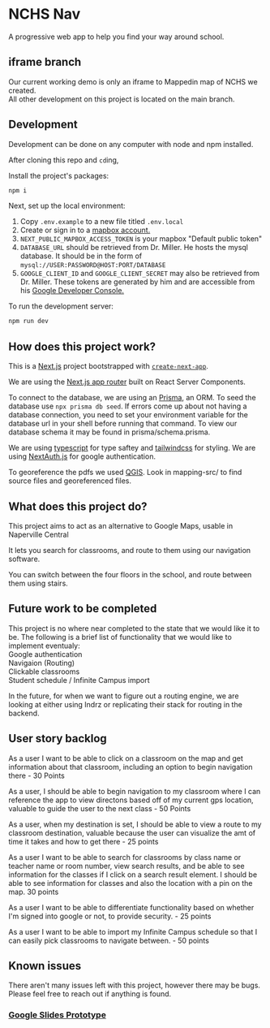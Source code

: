 # NCHS Nav 

A progressive web app to help you find your way around school.  

## iframe branch  
Our current working demo is only an iframe to Mappedin map of NCHS we created.  
All other development on this project is located on the main branch. 

## Development
Development can be done on any computer with node and npm installed.  

After cloning this repo and `cd`ing,  

Install the project's packages: 
```bash
npm i
```  
  
Next, set up the local environment:  
1. Copy `.env.example` to a new file titled `.env.local`  
2. Create or sign in to a [mapbox account.](https://account.mapbox.com/auth/signin/)  
3. `NEXT_PUBLIC_MAPBOX_ACCESS_TOKEN` is your mapbox "Default public token"   
4. `DATABASE_URL` should be retrieved from Dr. Miller. He hosts the mysql database. It should be in the form of `mysql://USER:PASSWORD@HOST:PORT/DATABASE` 
5. `GOOGLE_CLIENT_ID` and `GOOGLE_CLIENT_SECRET` may also be retrieved from Dr. Miller. These tokens are generated by him and are accessible from his [Google Developer Console.](https://console.developers.google.com/apis/credentials)
  
To run the development server:
```bash
npm run dev
```

## How does this project work?
This is a [Next.js](https://nextjs.org/) project bootstrapped with [`create-next-app`](https://github.com/vercel/next.js/tree/canary/packages/create-next-app).

We are using the [Next.js app router](https://nextjs.org/docs/app/building-your-application/routing#the-app-router) built on React Server Components.  

To connect to the database, we are using an [Prisma](https://www.prisma.io/), an ORM. To seed the database use `npx prisma db seed`. If errors come up about not having a database connection, you need to set your environment variable for the database url in your shell before running that command. To view our database schema it may be found in prisma/schema.prisma.  

We are using [typescript](https://www.typescriptlang.org/) for type saftey and [tailwindcss](https://tailwindcss.com/) for styling. We are using [NextAuth.js](https://next-auth.js.org/getting-started/introduction) for google authentication.  

To georeference the pdfs we used [QGIS](https://qgis.org/en/site/about/index.html). Look in mapping-src/ to find source files and georeferenced files.  

## What does this project do?
This project aims to act as an alternative to Google Maps, usable in Naperville Central

It lets you search for classrooms, and route to them using our navigation software.

You can switch between the four floors in the school, and route between them using stairs.

## Future work to be completed
This project is no where near completed to the state that we would like it to be. The following is a brief list of functionality that we would like to implement eventualy:   
Google authentication  
Navigaion (Routing)  
Clickable classrooms  
Student schedule / Infinite Campus import  

In the future, for when we want to figure out a routing engine, we are looking at either using Indrz or replicating their stack for routing in the backend. 

## User story backlog
As a user I want to be able to click on a classroom on the map and get information about that classroom, including an option to begin navigation there - 30 Points 

As a user, I should be able to begin navigation to my classroom where I can reference the app to view directons based off of my current gps location, valuable to guide the user to the next class - 50 Points 

As a user, when my destination is set, I should be able to view a route to my classroom destination, valuable because the user can visualize the amt of time it takes and how to get there - 25 points 

As a user I want to be able to search for classrooms by class name or teacher name or room number, view search results, and be able to see information for the classes if I click on a search result element. I should be able to see information for classes and also the location with a pin on the map. 30 points 

As a user I want to be able to differentiate functionality based on whether I'm signed into google or not, to provide security. - 25 points 

As a user I want to be able to import my Infinite Campus schedule so that I can easily pick classrooms to navigate between. - 50 points 

## Known issues
There aren't many issues left with this project, however there may be bugs. Please feel free to reach out if anything is found.

### [Google Slides Prototype](https://docs.google.com/presentation/d/e/2PACX-1vQ8j8_AKURo8ozA3W5ryQ42I0sR6HpW06JJ_zPJnL5D-XpF8xS6MB6skeSBxa_V2IYZHmngVdcpd5Uy/pub?start=false&loop=false&delayms=60000)
